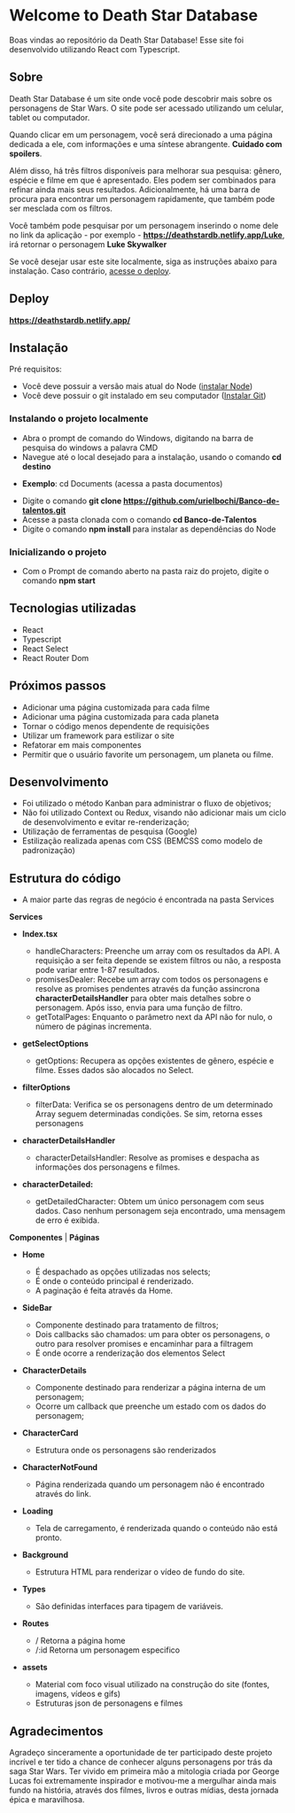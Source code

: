 # Welcome to Death Star Database

Boas vindas ao repositório da Death Star Database! Esse site foi desenvolvido utilizando React com Typescript.



## Sobre

Death Star Database é um site onde você pode descobrir mais sobre os personagens de Star Wars. O site pode ser acessado utilizando um celular, tablet ou computador.

Quando clicar em um personagem, você será direcionado a uma página dedicada a ele, com informações e uma síntese abrangente. **Cuidado com spoilers**.

Além disso, há três filtros disponíveis para melhorar sua pesquisa: gênero, espécie e filme em que é apresentado. Eles podem ser combinados para refinar ainda mais seus resultados. Adicionalmente, há uma barra de procura para encontrar um personagem rapidamente, que também pode ser mesclada com os filtros. 

Você também pode pesquisar por um personagem inserindo o nome dele no link da aplicação - por exemplo - **https://deathstardb.netlify.app/Luke**, irá retornar o personagem **Luke Skywalker**

Se você desejar usar este site localmente, siga as instruções abaixo para instalação. Caso contrário, [acesse o deploy](https://deathstardb.netlify.app/). 



## Deploy

**https://deathstardb.netlify.app/**

## Instalação

Pré requisitos:

* Você deve possuir a versão mais atual do Node ([instalar Node](https://nodejs.org/en/download/))
* Você deve possuir o git instalado em seu computador ([Instalar Git](https://git-scm.com/))

### Instalando o projeto localmente

* Abra o prompt de comando do Windows, digitando na barra de pesquisa do windows a palavra CMD
*  Navegue até o local desejado para a instalação, usando o comando **cd destino**
  - **Exemplo**: cd Documents (acessa a pasta documentos) 

* Digite o comando **git clone https://github.com/urielbochi/Banco-de-talentos.git**
* Acesse a pasta clonada com o comando **cd Banco-de-Talentos**
* Digite o comando **npm install** para instalar as dependências do Node

### Inicializando o projeto

* Com o Prompt de comando aberto na pasta raiz do projeto, digite o comando **npm start**



## Tecnologias utilizadas

* React
* Typescript
* React Select
* React Router Dom



## Próximos passos

* Adicionar uma página customizada para cada filme
* Adicionar uma página customizada para cada planeta
* Tornar o código menos dependente de requisições
* Utilizar um framework para estilizar o site
* Refatorar em mais componentes
* Permitir que o usuário favorite um personagem, um planeta ou filme.



## Desenvolvimento

* Foi utilizado o método Kanban para administrar o fluxo de objetivos;
* Não foi utilizado Context ou Redux, visando não adicionar mais um ciclo de desenvolvimento e evitar re-renderização;
* Utilização de ferramentas de pesquisa (Google)
* Estilização realizada apenas com CSS (BEMCSS como modelo de padronização)



## Estrutura do código

* A maior parte das regras de negócio é encontrada na pasta Services

**Services**

* **Index.tsx**
  * handleCharacters: Preenche um array com os resultados da API. A requisição a ser feita depende se existem filtros ou não, a resposta pode variar entre 1-87 resultados.
  * promisesDealer: Recebe um array com todos os personagens e resolve as promises pendentes através da função assincrona **characterDetailsHandler** para obter mais detalhes sobre o personagem. Após isso, envia para uma função de filtro.
  * getTotalPages: Enquanto o parâmetro next da API não for nulo, o número de páginas incrementa.

* **getSelectOptions**
  * getOptions: Recupera as opções existentes de gênero, espécie e filme. Esses dados são alocados no Select.

* **filterOptions**
  * filterData: Verifica se os personagens dentro de um determinado Array seguem determinadas condições. Se sim, retorna esses personagens

* **characterDetailsHandler**
  * characterDetailsHandler: Resolve as promises e despacha as informações dos personagens e filmes.

* **characterDetailed:**
  * getDetailedCharacter: Obtem um único personagem com seus dados. Caso nenhum personagem seja encontrado, uma mensagem de erro é exibida.



**Componentes** | **Páginas**

* **Home**
  * É despachado as opções utilizadas nos selects;
  * É onde o conteúdo principal é renderizado.
  * A paginação é feita através da Home.

* **SideBar**
  * Componente destinado para tratamento de filtros;
  * Dois callbacks são chamados: um para obter os personagens, o outro para resolver promises e encaminhar para a filtragem
  * É onde ocorre a renderização dos elementos Select

* **CharacterDetails**
  * Componente destinado para renderizar a página interna de um personagem;
  * Ocorre um callback que preenche um estado com os dados do personagem;

* **CharacterCard**
  * Estrutura onde os personagens são renderizados

* **CharacterNotFound**
  * Página renderizada quando um personagem não é encontrado através do link.

* **Loading**
  * Tela de carregamento, é renderizada quando o conteúdo não está pronto.

* **Background**
  * Estrutura HTML para renderizar o vídeo de fundo do site.

* **Types**
  * São definidas interfaces para tipagem de variáveis.

* **Routes**
  * /    Retorna a página home
  * /:id   Retorna um personagem especifico

* **assets**
  * Material com foco visual utilizado na construção do site (fontes, imagens, vídeos e gifs)
  * Estruturas json de personagens e filmes



## Agradecimentos

Agradeço sinceramente a oportunidade de ter participado deste projeto incrível e ter tido a chance de conhecer alguns personagens por trás da saga Star Wars. Ter vivido em primeira mão a mitologia criada por George Lucas foi extremamente inspirador e motivou-me a mergulhar ainda mais fundo na história, através dos filmes, livros e outras mídias, desta jornada épica e maravilhosa.



